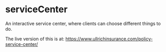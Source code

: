 # serviceCenter
An interactive service center, where clients can choose different things to do.

The live version of this is at: https://www.ullrichinsurance.com/policy-service-center/

